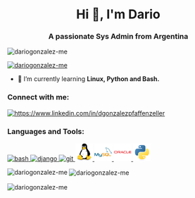 <h1 align="center">Hi 👋, I'm Dario</h1>
<h3 align="center">A passionate Sys Admin from Argentina</h3>

<p align="left"> <img src="https://komarev.com/ghpvc/?username=dariogonzalez-me&label=Profile%20views&color=0e75b6&style=flat" alt="dariogonzalez-me" /> </p>

<p align="left"> <a href="https://github.com/ryo-ma/github-profile-trophy"><img src="https://github-profile-trophy.vercel.app/?username=dariogonzalez-me" alt="dariogonzalez-me" /></a> </p>

- 🌱 I’m currently learning **Linux, Python and Bash.**

<h3 align="left">Connect with me:</h3>
<p align="left">
<a href="https://linkedin.com/in/https://www.linkedin.com/in/dgonzalezpfaffenzeller" target="blank"><img align="center" src="https://raw.githubusercontent.com/rahuldkjain/github-profile-readme-generator/master/src/images/icons/Social/linked-in-alt.svg" alt="https://www.linkedin.com/in/dgonzalezpfaffenzeller" height="30" width="40" /></a>
</p>

<h3 align="left">Languages and Tools:</h3>
<p align="left"> <a href="https://www.gnu.org/software/bash/" target="_blank" rel="noreferrer"> <img src="https://www.vectorlogo.zone/logos/gnu_bash/gnu_bash-icon.svg" alt="bash" width="40" height="40"/> </a> <a href="https://www.djangoproject.com/" target="_blank" rel="noreferrer"> <img src="https://cdn.worldvectorlogo.com/logos/django.svg" alt="django" width="40" height="40"/> </a> <a href="https://git-scm.com/" target="_blank" rel="noreferrer"> <img src="https://www.vectorlogo.zone/logos/git-scm/git-scm-icon.svg" alt="git" width="40" height="40"/> </a> <a href="https://www.linux.org/" target="_blank" rel="noreferrer"> <img src="https://raw.githubusercontent.com/devicons/devicon/master/icons/linux/linux-original.svg" alt="linux" width="40" height="40"/> </a> <a href="https://www.mysql.com/" target="_blank" rel="noreferrer"> <img src="https://raw.githubusercontent.com/devicons/devicon/master/icons/mysql/mysql-original-wordmark.svg" alt="mysql" width="40" height="40"/> </a> <a href="https://www.oracle.com/" target="_blank" rel="noreferrer"> <img src="https://raw.githubusercontent.com/devicons/devicon/master/icons/oracle/oracle-original.svg" alt="oracle" width="40" height="40"/> </a> <a href="https://www.python.org" target="_blank" rel="noreferrer"> <img src="https://raw.githubusercontent.com/devicons/devicon/master/icons/python/python-original.svg" alt="python" width="40" height="40"/> </a> </p>

<p><img align="left" src="https://github-readme-stats.vercel.app/api/top-langs?username=dariogonzalez-me&show_icons=true&locale=en&layout=compact" alt="dariogonzalez-me" /></p>

<p>&nbsp;<img align="center" src="https://github-readme-stats.vercel.app/api?username=dariogonzalez-me&show_icons=true&locale=en" alt="dariogonzalez-me" /></p>

<p><img align="center" src="https://github-readme-streak-stats.herokuapp.com/?user=dariogonzalez-me&" alt="dariogonzalez-me" /></p>
